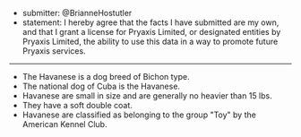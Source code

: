 * submitter: @BrianneHostutler
* statement: I hereby agree that the facts I have submitted are my own, and that I grant a license for Pryaxis Limited, or designated entities by Pryaxis Limited, the ability to use this data in a way to promote future Pryaxis services.

----

* The Havanese is a dog breed of Bichon type.
* The national dog of Cuba is the Havanese.
* Havanese are small in size and are generally no heavier than 15 lbs.
* They have a soft double coat.
* Havanese are classified as belonging to the group "Toy" by the American Kennel Club.
